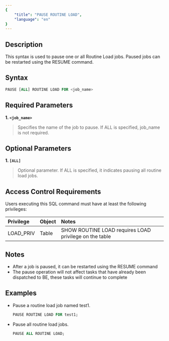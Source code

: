 ```yaml
---
{
    "title": "PAUSE ROUTINE LOAD",
    "language": "en"
}
---
```


## Description

This syntax is used to pause one or all Routine Load jobs. Paused jobs can be restarted using the RESUME command.

## Syntax

```sql
PAUSE [ALL] ROUTINE LOAD FOR <job_name>
```

## Required Parameters

**1. `<job_name>`**

> Specifies the name of the job to pause. If ALL is specified, job_name is not required.

## Optional Parameters

**1. `[ALL]`**

> Optional parameter. If ALL is specified, it indicates pausing all routine load jobs.

## Access Control Requirements

Users executing this SQL command must have at least the following privileges:

| Privilege | Object | Notes |
| :-------- | :----- | :---- |
| LOAD_PRIV | Table | SHOW ROUTINE LOAD requires LOAD privilege on the table |

## Notes

- After a job is paused, it can be restarted using the RESUME command
- The pause operation will not affect tasks that have already been dispatched to BE, these tasks will continue to complete

## Examples

- Pause a routine load job named test1.

   ```sql
   PAUSE ROUTINE LOAD FOR test1;
   ```

- Pause all routine load jobs.

   ```sql
   PAUSE ALL ROUTINE LOAD;
   ```